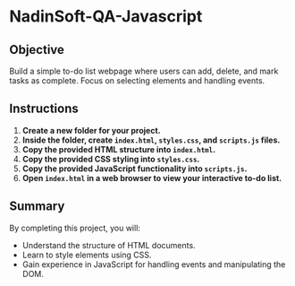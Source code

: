 # NadinSoft-QA-Javascript

## Objective
 Build a simple to-do list webpage where users can add, delete, and mark tasks as complete. 
 Focus on selecting elements and handling events.
 
 
 
## Instructions
1. **Create a new folder for your project.**
2. **Inside the folder, create `index.html`, `styles.css`, and `scripts.js` files.**
3. **Copy the provided HTML structure into `index.html`.**
4. **Copy the provided CSS styling into `styles.css`.**
5. **Copy the provided JavaScript functionality into `scripts.js`.**
6. **Open `index.html` in a web browser to view your interactive to-do list.**

## Summary
By completing this project, you will:
- Understand the structure of HTML documents.
- Learn to style elements using CSS.
- Gain experience in JavaScript for handling events and manipulating the DOM.
